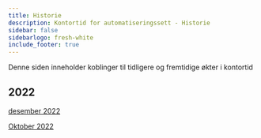 ```yaml
---
title: Historie
description: Kontortid for automatiseringssett - Historie
sidebar: false
sidebarlogo: fresh-white
include_footer: true
---
```

Denne siden inneholder koblinger til tidligere og fremtidige økter i kontortid

## 2022

[desember 2022](/nb/office-hours/november-2022)

[Oktober 2022](/nb/office-hours/october-2022)
